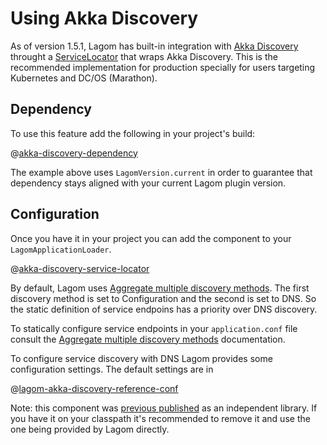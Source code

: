 # Using Akka Discovery

As of version 1.5.1, Lagom has built-in integration with [Akka Discovery](https://doc.akka.io/docs/akka/2.5/discovery/index.html) throught a   [ServiceLocator](api/com/lightbend/lagom/scaladsl/api/ServiceLocator.html) that wraps Akka Discovery. This is the recommended implementation for production specially for users targeting Kubernetes and DC/OS (Marathon).

## Dependency

To use this feature add the following in your project's build:

@[akka-discovery-dependency](code/akka-discovery-dependency.sbt)

The example above uses `LagomVersion.current` in order to guarantee that dependency stays aligned with your current Lagom plugin version.

## Configuration

Once you have it in your project you can add the component to your `LagomApplicationLoader`.

@[akka-discovery-service-locator](code/AkkaDiscoveryIntegration.scala)

By default, Lagom uses [Aggregate multiple discovery methods](https://doc.akka.io/docs/akka/2.5/discovery/index.html#discovery-method-aggregate-multiple-discovery-methods). The first discovery method is set to Configuration and the second is set to DNS. 
So the static definition of service endpoins has a priority over DNS discovery.

To statically configure service endpoints in your `application.conf` file consult the [Aggregate multiple discovery methods](https://doc.akka.io/docs/akka/2.5/discovery/index.html#discovery-method-aggregate-multiple-discovery-methods) documentation.

To configure service discovery with DNS Lagom provides some configuration settings. The default settings are in

@[lagom-akka-discovery-reference-conf](../../../../../akka-service-locator/core/src/main/resources/reference.conf)

Note: this component was [previous published](https://github.com/lagom/lagom-akka-discovery-service-locator) as an independent library. If you have it on your classpath it's recommended to remove it and use the one being provided by Lagom directly.
